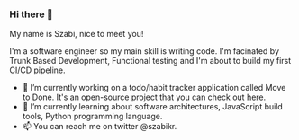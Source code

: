 ### Hi there 👋

My name is Szabi, nice to meet you!

I'm a software engineer so my main skill is writing code. I'm facinated by Trunk Based Development, Functional testing and I'm about to build my first CI/CD pipeline. 

- 🔭 I’m currently working on a todo/habit tracker application called Move to Done. It's an open-source project that you can check out [here](https://github.com/szabikr/move-to-done).
- 🌱 I’m currently learning about software architectures, JavaScript build tools, Python programming language.
- 📫 You can reach me on twitter @szabikr.
